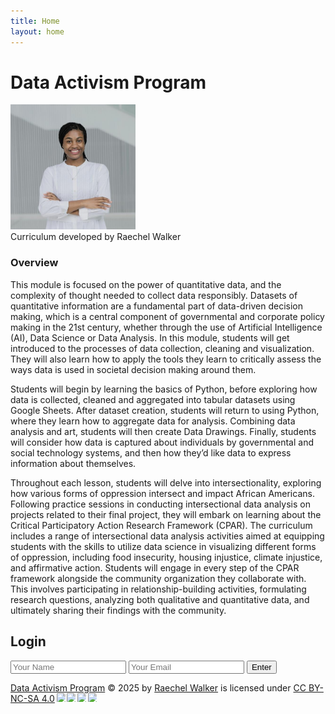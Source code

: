 ```yaml
---
title: Home
layout: home
---
```

# Data Activism Program

<img src="Rwalker.jpg" alt="Raechel Walker" width="200" height="200"> <br>
Curriculum developed by Raechel Walker

### Overview

This module is focused on the power of quantitative data, and the complexity of thought needed to collect data responsibly.  Datasets of quantitative information are a fundamental part of data-driven decision making, which is a central component of governmental and corporate policy making in the 21st century, whether through the use of Artificial Intelligence (AI), Data Science or Data Analysis. In this module, students will get introduced to the processes of data collection, cleaning and visualization. They will also learn how to apply the tools they learn to critically assess the ways data is used in societal decision making around them. 

Students will begin by learning the basics of Python, before exploring how data is collected, cleaned and aggregated into tabular datasets using Google Sheets. After dataset creation, students will return to using Python, where they learn how to aggregate data for analysis. Combining data analysis and art, students will then create Data Drawings. Finally, students will consider how data is captured about individuals by governmental and social technology systems, and then how they’d like data to express information about themselves. 

Throughout each lesson, students will delve into intersectionality, exploring how various forms of oppression intersect and impact African Americans. Following practice sessions in conducting intersectional data analysis on projects related to their final project, they will embark on learning about the Critical Participatory Action Research Framework (CPAR).  The curriculum includes a range of intersectional data analysis activities aimed at equipping students with the skills to utilize data science in visualizing different forms of oppression, including food insecurity, housing injustice, climate injustice, and affirmative action.  Students will engage in every step of the CPAR framework alongside the community organization they collaborate with. This involves participating in relationship-building activities, formulating research questions, analyzing both qualitative and quantitative data, and ultimately sharing their findings with the community.


## Login

<form id="login-form" method="POST" action="https://docs.google.com/forms/d/e/1FAIpQLSc8h1jNpDrwbw9Qlzi8mbPX2txyXgIqzJmrWEy550iJlDO4tw/formResponse" target="hidden_iframe" onsubmit="handleSubmit(event)">
  <input type="text" name="entry.1039838533" id="Name:" placeholder="Your Name" required>
  <input type="email" name="entry.1885539352" id="Email:" placeholder="Your Email" required>
  <button type="submit">Enter</button>
</form>

<iframe name="hidden_iframe" style="display:none;"></iframe>

<script>
  function handleSubmit(event) {
    event.preventDefault();
    event.target.submit();

    localStorage.setItem("formFilled", "true");
    setTimeout(() => {
      window.location.href = "Lesson%201.html"; 
    }, 1000);
  }
</script>



<a href="https://creativecommons.org">Data Activism Program</a> © 2025 by <a href="https://creativecommons.org">Raechel Walker</a> is licensed under <a href="https://creativecommons.org/licenses/by-nc-sa/4.0/">CC BY-NC-SA 4.0</a><img src="https://mirrors.creativecommons.org/presskit/icons/cc.svg" style="max-width: 1em;max-height:1em;margin-left: .2em;"><img src="https://mirrors.creativecommons.org/presskit/icons/by.svg" style="max-width: 1em;max-height:1em;margin-left: .2em;"><img src="https://mirrors.creativecommons.org/presskit/icons/nc.svg" style="max-width: 1em;max-height:1em;margin-left: .2em;"><img src="https://mirrors.creativecommons.org/presskit/icons/sa.svg" style="max-width: 1em;max-height:1em;margin-left: .2em;">
